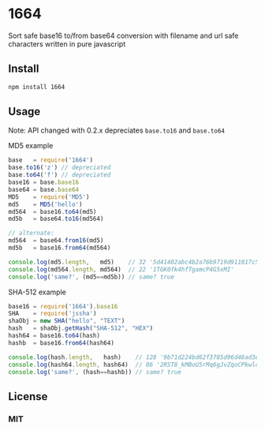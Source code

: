 # 1664

Sort safe base16 to/from base64 conversion with filename and url safe characters written in pure javascript 

## Install

```sh
npm install 1664
```

## Usage

Note: API changed with 0.2.x depreciates ```base.to16``` and ```base.to64```

MD5 example

```js
base   = require('1664')
base.to16('z') // depreciated
base.to64('f') // depreciated
base16 = base.base16
base64 = base.base64
MD5    = require('MD5')
md5    = MD5('hello')
md564  = base16.to64(md5)
md5b   = base64.to16(md564)

// alternate:
md564  = base64.from16(md5)
md5b   = base16.from64(md564)

console.log(md5.length,   md5)    // 32 '5d41402abc4b2a76b9719d911017c592'
console.log(md564.length, md564)  // 22 '1TGK0fk4hfTgamcP4G5xMI'
console.log('same?', (md5==md5b)) // same? true
```



SHA-512 example

```js
base16 = require('1664').base16
SHA    = require('jssha')
shaObj = new SHA("hello", "TEXT")
hash   = shaObj.getHash("SHA-512", "HEX")
hash64 = base16.to64(hash)
hashb  = base16.from64(hash64)

console.log(hash.length,   hash)    // 128 '9b71d224bd62f3785d96d46ad3ea3d73319bfbc2890caadae2dff72519673ca72323c3d99ba5c11d7c7acc6e14b8c5da0c4663475c2e5c3adef46f73bcdec043'
console.log(hash64.length, hash64)  // 86 '2RST8_kMBoU5rMq6gJvZqoCPkwld_CfigYs~Sa6MSxenCZlybReS4TV7gCRXItmTdCHbD7N2uSEiwpRsExsh13'
console.log('same?', (hash==hashb)) // same? true
```

## License

### MIT
